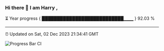 ### Hi there 👋 I am Harry , 

⏳ Year progress { ███████████████████████████▁▁▁ } 92.03 %

---

⏰ Updated on Sat, 02 Dec 2023 21:34:41 GMT

![Progress Bar CI](https://github.com/duykhang68/duykhang68/workflows/Progress%20Bar%20CI/badge.svg)
